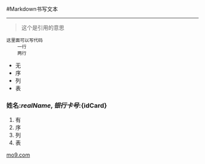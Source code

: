#Markdown书写文本
***

>这个是引用的意思
	
	这里面可以写代码
		一行
		两行
- 无
- 序
- 列
- 表
### 姓名:${realName} ,银行卡号:${idCard}
1. 有
2. 序
3. 列
4. 表



[mo9.com](https://www.mo9.com)









